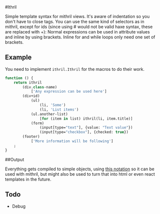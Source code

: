#Ithril

Simple template syntax for mithril views.
It's aware of indentation so you don't have to close tags. 
You can use the same kind of selectors as in mithril, except for ids (since using # would not be valid haxe syntax, these are replaced with +):
Normal expressions can be used in attribute values and inline by using brackets. Inline for and while loops only need one set of brackets.

## Example

You need to implement `ithril.Ithril` for the macros to do their work.

```haxe
function () {
	return ithril
		(div.class-name)
			['Any expression can be used here']
		(div+id)
			(ul)
				(li, 'Some')
				(li, 'List items')
			(ul.another-list)
				[for (item in list) ithril(li, item.title)]
			(form)
				(input[type="text"], {value: "Text value"})
				(input[type="checkbox"], {checked: true})
		(footer)
			['More information will be following']
	;
}
```

##Output

Everything gets compiled to simple objects, using [this notation](http://lhorie.github.io/mithril/optimizing-performance.html#compiling-templates) so it can be used with mithril, but might also be used to turn that into html or even react templates in the future.

## Todo

- Debug